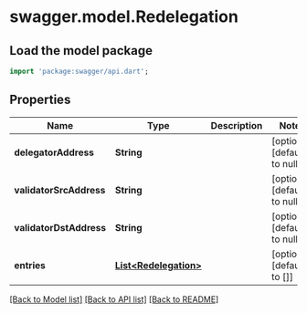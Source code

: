 # swagger.model.Redelegation

## Load the model package
```dart
import 'package:swagger/api.dart';
```

## Properties
Name | Type | Description | Notes
------------ | ------------- | ------------- | -------------
**delegatorAddress** | **String** |  | [optional] [default to null]
**validatorSrcAddress** | **String** |  | [optional] [default to null]
**validatorDstAddress** | **String** |  | [optional] [default to null]
**entries** | [**List&lt;Redelegation&gt;**](Redelegation.md) |  | [optional] [default to []]

[[Back to Model list]](../README.md#documentation-for-models) [[Back to API list]](../README.md#documentation-for-api-endpoints) [[Back to README]](../README.md)


